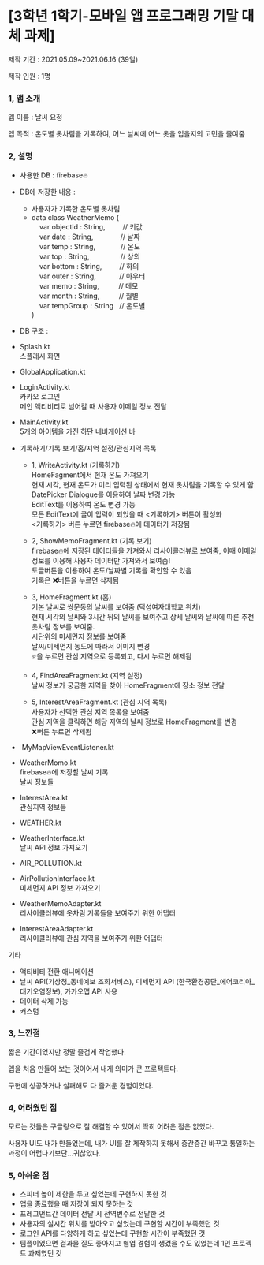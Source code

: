 # \[3학년 1학기-모바일 앱 프로그래밍 기말 대체 과제\]

제작 기간 : 2021.05.09~2021.06.16 (39일)

제작 인원 : 1명

### 1, 앱 소개

앱 이름 : 날씨 요정

앱 목적 : 온도별 옷차림을 기록하여, 어느 날씨에 어느 옷을 입을지의 고민을 줄여줌

### 2, 설명

-   사용한 DB : firebase🔥
-   DB에 저장한 내용 :
    -   사용자가 기록한 온도별 옷차림
    -   data class WeatherMemo (  
            var objectId : String,         // 키값  
            var date : String,              // 날짜  
            var temp : String,             // 온도  
            var top : String,                // 상의  
            var bottom : String,         // 하의  
            var outer : String,            // 아우터  
            var memo : String,          // 메모  
            var month : String,          // 월별  
            var tempGroup : String   // 온도별  
        )
-   DB 구조 : 

-   Splash.kt  
    스플래시 화면   
      
    
-   GlobalApplication.kt
-   LoginActivity.kt  
    카카오 로그인  
    메인 액티비티로 넘어갈 때 사용자 이메일 정보 전달   
      
    
-   MainActivity.kt  
    5개의 아이템을 가진 하단 네비게이션 바 
-   기록하기/기록 보기/홈/지역 설정/관심지역 목록  
      
    -   1, WriteActivity.kt (기록하기)  
        HomeFagment에서 현재 온도 가져오기  
        현재 시각, 현재 온도가 미리 입력된 상태에서 현재 옷차림을 기록할 수 있게 함  
        DatePicker Dialogue를 이용하여 날짜 변경 가능  
        EditText를 이용하여 온도 변경 가능  
        모든 EditText에 글이 입력이 되었을 때 <기록하기> 버튼이 활성화  
        <기록하기> 버튼 누르면 firebase🔥에 데이터가 저장됨   
          
        
    -   2, ShowMemoFragment.kt (기록 보기)  
        firebase🔥에 저장된 데이터들을 가져와서 리사이클러뷰로 보여줌, 이때 이메일 정보를 이용해 사용자 데이터만 가져와서 보여줌!  
        토글버튼을 이용하여 온도/날짜별 기록을 확인할 수 있음  
        기록은 ❌버튼을 누르면 삭제됨   
          
        
    -   3, HomeFragment.kt (홈)  
        기본 날씨로 쌍문동의 날씨를 보여줌 (덕성여자대학교 위치)  
        현재 시각의 날씨와 3시간 뒤의 날씨를 보여주고 상세 날씨와 날씨에 따른 추천 옷차림 정보를 보여줌.  
        시단위의 미세먼지 정보를 보여줌  
        날씨/미세먼지 농도에 따라서 이미지 변경  
        ⭐을 누르면 관심 지역으로 등록되고, 다시 누르면 해제됨  
          
        
    -   4, FindAreaFragment.kt (지역 설정)  
        날씨 정보가 궁금한 지역을 찾아 HomeFragment에 장소 정보 전달   
          
        
    -   5, InterestAreaFragment.kt (관심 지역 목록)  
        사용자가 선택한 관심 지역 목록을 보여줌  
        관심 지역을 클릭하면 해당 지역의 날씨 정보로 HomeFragment를 변경  
        ❌버튼 누르면 삭제됨 
-    MyMapViewEventListener.kt   
      
    
-   WeatherMomo.kt  
    firebase🔥에 저장할 날씨 기록  
    날씨 정보들
-   InterestArea.kt  
    관심지역 정보들   
      
    
-   WEATHER.kt
-   WeatherInterface.kt  
    날씨 API 정보 가져오기
-   AIR\_POLLUTION.kt
-   AirPollutionInterface.kt  
    미세먼지 API 정보 가져오기   
      
    
-   WeatherMemoAdapter.kt  
    리사이클러뷰에 옷차림 기록들을 보여주기 위한 어댑터
-   InterestAreaAdapter.kt  
    리사이클러뷰에 관심 지역을 보여주기 위한 어댑터

기타

-   액티비티 전환 애니메이션
-   날씨 API(기상청\_동네예보 조회서비스), 미세먼지 API (한국환경공단\_에어코리아\_대기오염정보), 카카오맵 API 사용
-   데이터 삭제 가능
-   커스텀 

### 3, 느낀점

짧은 기간이었지만 정말 즐겁게 작업했다.

앱을 처음 만들어 보는 것이어서 내게 의미가 큰 프로젝트다.

구현에 성공하거나 실패해도 다 즐거운 경험이었다.

### 4, 어려웠던 점

모르는 것들은 구글링으로 잘 해결할 수 있어서 딱히 어려운 점은 없었다.

사용자 UI도 내가 만들었는데, 내가 UI를 잘 제작하지 못해서 중간중간 바꾸고 통일하는 과정이 어렵다기보단...귀찮았다.

### 5, 아쉬운 점

-   스피너 높이 제한을 두고 싶었는데 구현하지 못한 것
-   앱을 종료했을 때 저장이 되지 못하는 것
-   프레그먼트간 데이터 전달 시 전역변수로 전달한 것
-   사용자의 실시간 위치를 받아오고 싶었는데 구현할 시간이 부족했던 것
-   로그인 API를 다양하게 하고 싶었는데 구현할 시간이 부족했던 것
-   팀플이었으면 결과물 질도 좋아지고 협업 경험이 생겼을 수도 있었는데 1인 프로젝트 과제였던 것
